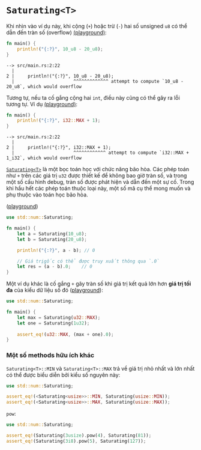 # `Saturating<T>`

Khi nhìn vào ví dụ này, khi cộng (`+`) hoặc trừ (`-`) hai số unsigned `u8` có thể dẫn đến tràn số (overflow) [(playground)](https://play.rust-lang.org/?version=stable&mode=debug&edition=2021&gist=c62ff328d54f469ee00bb87dcd5aeaee):

```rust
fn main() {
    println!("{:?}", 10_u8 - 20_u8);
}
```

```
--> src/main.rs:2:22
  |
2 |     println!("{:?}", 10_u8 - 20_u8);
  |                      ^^^^^^^^^^^^^ attempt to compute `10_u8 - 20_u8`, which would overflow
```

Tương tự, nếu ta cố gắng cộng hai `int`, điều này cũng có thể gây ra lỗi tương tự. Ví dụ [(playground)](https://play.rust-lang.org/?version=stable&mode=debug&edition=2021&gist=44b339ddf71420cbe307bb0639be32cf):

```rust
fn main() {
    println!("{:?}", i32::MAX + 1);
}
```

```
--> src/main.rs:2:22
  |
2 |     println!("{:?}", i32::MAX + 1);
  |                      ^^^^^^^^^^^^ attempt to compute `i32::MAX + 1_i32`, which would overflow
```

[`Saturating<T>`](https://doc.rust-lang.org/std/num/struct.Saturating.html) là một bọc toán học với chức năng bão hòa. Các phép toán như `+` trên các giá trị `u32` được thiết kế để không bao giờ tràn số, và trong một số cấu hình debug, tràn số được phát hiện và dẫn đến một sự cố. Trong khi hầu hết các phép toán thuộc loại này, một số mã cụ thể mong muốn và phụ thuộc vào toán học bão hòa.

([playground](https://play.rust-lang.org/?version=stable&mode=debug&edition=2021&gist=ac1050dae945a7a9d7333f8539fda6f9))
```rust
use std::num::Saturating;

fn main() {
	let a = Saturating(10_u8);
	let b = Saturating(20_u8);

    println!("{:?}", a - b); // 0

	// Giá trịgốc có thể được truy xuất thông qua `.0`
	let res = (a - b).0;    // 0
}
```

Một ví dụ khác là cố gắng `+` gây tràn số khi giá trị kết quả lớn hơn **giá trị tối đa** của kiểu dữ liệu số đó ([playground](https://play.rust-lang.org/?version=stable&mode=debug&edition=2021&gist=ab0d99413f36d53839569f314b0aa1c9)):

```rust
use std::num::Saturating;

fn main() {
	let max = Saturating(u32::MAX);
	let one = Saturating(1u32);
	
	assert_eq!(u32::MAX, (max + one).0);
}
```

### Một số methods hữu ích khác

`Saturating<T>::MIN` và `Saturating<T>::MAX` trả về giá trị nhỏ nhất và lớn nhất có thể được biểu diễn bởi kiểu số nguyên này:

```rust
use std::num::Saturating;

assert_eq!(<Saturating<usize>>::MIN, Saturating(usize::MIN));
assert_eq!(<Saturating<usize>>::MAX, Saturating(usize::MAX));
```

`pow`:

```rust
use std::num::Saturating;

assert_eq!(Saturating(3usize).pow(4), Saturating(81));
assert_eq!(Saturating(3i8).pow(5), Saturating(127));
```
